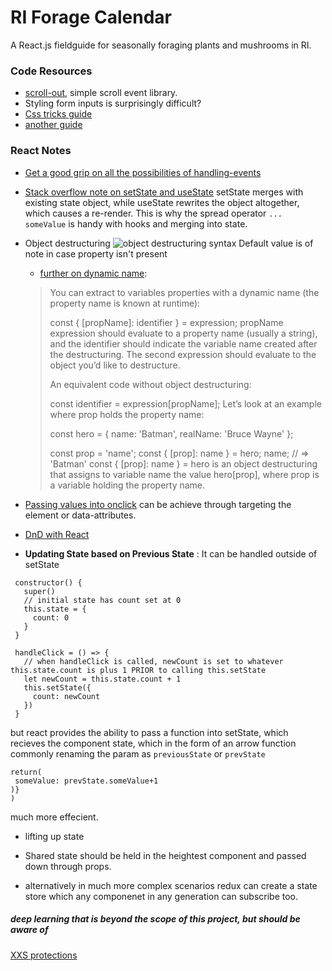 # RI Forage Calendar
A React.js fieldguide for seasonally foraging plants and mushrooms in RI.

### Code Resources
* [scroll-out](https://scroll-out.github.io/guide.html#tips-how-do-i), simple scroll event library.
* Styling form inputs is surprisingly difficult?
 * [Css tricks guide](https://css-tricks.com/custom-styling-form-inputs-with-modern-css-features/)
 * [another guide](https://blog.logrocket.com/how-to-style-forms-with-css-a-beginners-guide/#:~:text=The%20easiest%20way%20to%20select,to%20use%20CSS%20attribute%20selectors.&text=These%20selectors%20will%20select%20all,add%20classes%20to%20the%20elements.)
### React Notes

* [Get a good grip on all the possibilities of handling-events](https://reactjs.org/docs/handling-events.html)

* [Stack overflow note on setState and useState](https://stackoverflow.com/questions/53574614/multiple-calls-to-state-updater-from-usestate-in-component-causes-multiple-re-re)
setState merges with existing state object, while useState rewrites the object altogether, which causes a re-render. This is why the spread operator `... someValue` is handy with hooks and merging into state.
* Object destructuring ![object destructuring syntax](https://dmitripavlutin.com/static/c6d9d0af2d1b6e8d0c88dad3f41f55f4/7842b/javascript-object-destructuring-infographic-2.png) Default value is of note in case property isn't present
  * [further on dynamic name](https://dmitripavlutin.com/javascript-object-destructuring/):  
  > You can extract to variables properties with a dynamic name (the property name is known at runtime):
  >
  > const { [propName]: identifier } = expression;
  > propName expression should evaluate to a property name (usually a string), and the identifier should indicate the variable name created after the destructuring. 
  > The second expression should evaluate to the object you’d like to destructure.
  >
  > An equivalent code without object destructuring:
  >
  > const identifier = expression[propName];
  > Let’s look at an example where prop holds the property name:
  >
  > const hero = {
  >  name: 'Batman',
  >  realName: 'Bruce Wayne'
  > };
  >
  > const prop = 'name';
  > const { [prop]: name } = hero;
  > name; // => 'Batman'
  > const { [prop]: name } = hero is an object destructuring that assigns to variable name the value hero[prop], where prop is a variable holding the property name.

* [Passing values into onclick](https://ozmoroz.com/2018/07/pass-value-to-onclick-react/) can be achieve through targeting the element or data-attributes.
* [DnD with React](https://engineering.datorama.com/mastering-drag-drop-with-reactjs-part-01-39bed3d40a03)

* __Updating State based on Previous State__ : 
 It can be handled outside of setState  
 ``` class ButtonCounter extends Component {
  constructor() {
    super()
    // initial state has count set at 0
    this.state = {
      count: 0
    }
  }

  handleClick = () => {
    // when handleClick is called, newCount is set to whatever this.state.count is plus 1 PRIOR to calling this.setState
    let newCount = this.state.count + 1
    this.setState({
      count: newCount
    })
  }
  ```
 but react provides the ability to pass a function into setState, which recieves the component state, which in the form of an arrow function commonly renaming the param as `previousState` or `prevState` 
 ```this.setState(prevState => {
 return(
  someValue: prevState.someValue+1
 )}
)
```
much more effecient.

* lifting up state
 * Shared state should be held in the heightest component and passed down through props.

 * alternatively in much more complex scenarios redux can create a state store which any componenet in any generation can subscribe too.

##### deep learning that is beyond the scope of this project, but should be aware of
[XXS protections](https://cheatsheetseries.owasp.org/cheatsheets/Cross_Site_Scripting_Prevention_Cheat_Sheet.html)
